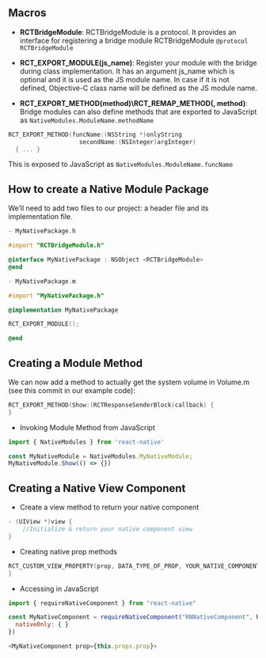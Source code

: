 
## Macros

- **RCTBridgeModule**: RCTBridgeModule is a protocol. It provides an interface for registering a bridge module RCTBridgeModule `@protocol RCTBridgeModule`

- **RCT_EXPORT_MODULE(js_name)**: Register your module with the bridge during class implementation. It has an argument js_name which is optional and it is used as the JS module name. In case if it is not defined, Objective-C class name will be defined as the JS module name.

- **RCT_EXPORT_METHOD(method)\RCT_REMAP_METHOD(, method)**: Bridge modules can also define methods that are exported to JavaScript as `NativeModules.ModuleName.methodName`

```objectivec
RCT_EXPORT_METHOD(funcName:(NSString *)onlyString
                    secondName:(NSInteger)argInteger)
  { ... }
```

This is exposed to JavaScript as `NativeModules.ModuleName.funcName`

## How to create a Native Module Package

We’ll need to add two files to our project: a header file and its implementation file.



```objectivec
- MyNativePackage.h

#import "RCTBridgeModule.h"

@interface MyNativePackage : NSObject <RCTBridgeModule>
@end

- MyNativePackage.m

#import "MyNativePackage.h"

@implementation MyNativePackage

RCT_EXPORT_MODULE();

@end
```

## Creating a Module Method

We can now add a method to actually get the system volume in Volume.m (see this commit in our example code):

```objectivec
RCT_EXPORT_METHOD(Show:(RCTResponseSenderBlock)callback) {
}
```

- Invoking Module Method from JavaScript

```javascript
import { NativeModules } from 'react-native'

const MyNativeModule = NativeModules.MyNativeModule;
MyNativeModule.Show(() => {})
```

## Creating a Native View Component

- Create a view method to return your native component

```objectivec
- (UIView *)view {
    //Initialize & return your native component view
}
```

- Creating native prop methods

```objectivec
RCT_CUSTOM_VIEW_PROPERTY(prop, DATA_TYPE_OF_PROP, YOUR_NATIVE_COMPONENT_CLASS) {
}
```


- Accessing in JavaScript

```javascript
import { requireNativeComponent } from "react-native"

const MyNativeComponent = requireNativeComponent("RNNativeComponent", RNNativeComponent, {
  nativeOnly: { }
})

<MyNativeComponent prop={this.props.prop}>
```